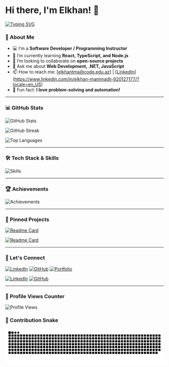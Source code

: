 # Hi there, I'm Elkhan! 👋

[![Typing SVG](https://readme-typing-svg.herokuapp.com?font=Fira+Code&size=22&pause=1000&color=00F79D&width=450&lines=Software+Developer;Programming+Instructor;Tech+Enthusiast)](https://git.io/typing-svg)

### 🚀 About Me
- 💻 I’m a **Software Developer / Programming Instructor**
- 🌱 I’m currently learning **React, TypeScript, and Node.js**
- 🤝 I’m looking to collaborate on **open-source projects**
- 💬 Ask me about **Web Development, .NET, JavaScript**
- 📫 How to reach me: [elkhantma@code.edu.az] | [[LinkedIn](https://linkedin.com/in/elkhan199725)](https://www.linkedin.com/in/elkhan-mammadli-920127177/?locale=en_US)
- 🎯 Fun fact: **I love problem-solving and automation!**

---

### 📊 GitHub Stats

![GitHub Stats](https://github-readme-stats.vercel.app/api?username=elkhan199725&show_icons=true&theme=radical)

![GitHub Streak](https://github-readme-streak-stats.herokuapp.com/?user=elkhan199725&theme=radical)

![Top Languages](https://github-readme-stats.vercel.app/api/top-langs/?username=elkhan199725&layout=compact&theme=radical)

---

### 🛠 Tech Stack & Skills

![Skills](https://skillicons.dev/icons?i=html,css,js,ts,react,bootstrap,scss,net,sql,mysql,postgres,nodejs,git)

---

### 🏆 Achievements

![Achievements](https://github-profile-trophy.vercel.app/?username=elkhan199725&theme=onedark)

---

### 📌 Pinned Projects

[![Readme Card](https://github-readme-stats.vercel.app/api/pin/?username=Elkhan199725&repo=Numeric-Values&theme=radical)](https://github.com/Elkhan199725/Numeric-Values)

[![Readme Card](https://github-readme-stats.vercel.app/api/pin/?username=Elkhan199725&repo=C-and-.NET-Essential&theme=radical)](https://github.com/Elkhan199725/C-and-.NET-Essential)

---

### 📢 Let's Connect
[![LinkedIn](https://img.shields.io/badge/LinkedIn-Connect-blue?style=for-the-badge&logo=linkedin)](https://www.linkedin.com/in/elkhan-mammadli-920127177/?locale=en_US)
[![GitHub](https://img.shields.io/badge/GitHub-Follow-grey?style=for-the-badge&logo=github)](https://github.com/elkhan199725)
[![Portfolio](https://img.shields.io/badge/Portfolio-Visit-green?style=for-the-badge&logo=internetexplorer)](https://yourportfolio.com)

[![LinkedIn](https://img.shields.io/badge/LinkedIn-Connect-blue?style=flat&logo=linkedin)](https://linkedin.com/in/elkhan199725)
[![GitHub](https://img.shields.io/badge/GitHub-Follow-grey?style=flat&logo=github)](https://github.com/elkhan199725)

---

### 🎉 Profile Views Counter
![Profile Views](https://komarev.com/ghpvc/?username=elkhan199725&color=blue)

### 🐍 Contribution Snake
![Snake animation](https://github.com/Platane/snk/raw/output/github-contribution-grid-snake.svg)
